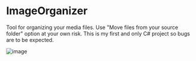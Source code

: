 # ImageOrganizer

Tool for organizing your media files. Use "Move files from your source folder" option at your own risk. This is my first and only C# project so bugs are to be expected. 

![image](https://user-images.githubusercontent.com/112814388/200192015-b9749cbe-cf6f-4b62-83b9-141ac57a3824.png)


